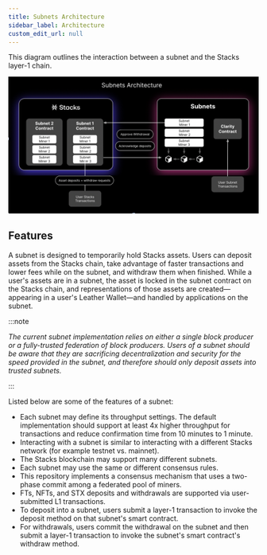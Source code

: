 ```yaml
---
title: Subnets Architecture
sidebar_label: Architecture
custom_edit_url: null
---
```


This diagram outlines the interaction between a subnet and the Stacks layer-1 chain.

![Architecture of subnets.](images/subnets-architecture.png)

## Features

A subnet is designed to temporarily hold Stacks assets. Users can deposit assets from the Stacks chain, take advantage of faster transactions and lower fees while on the subnet, and withdraw them when finished. While a user's assets are in a subnet, the asset is locked in the subnet contract on the Stacks chain, and representations of those assets are created—appearing in a user's Leather Wallet—and handled by applications on the subnet.

:::note

_The current subnet implementation relies on either a single block producer or a fully-trusted federation of block producers. Users of a subnet should be aware that they are sacrificing decentralization and security for the speed provided in the subnet, and therefore should only deposit assets into trusted subnets._

:::

Listed below are some of the features of a subnet:

- Each subnet may define its throughput settings. The default implementation should support at least 4x higher throughput for transactions and reduce confirmation time from 10 minutes to 1 minute.
- Interacting with a subnet is similar to interacting with a different Stacks network (for example testnet vs. mainnet).
- The Stacks blockchain may support many different subnets.
- Each subnet may use the same or different consensus rules.
- This repository implements a consensus mechanism that uses a two-phase commit among a federated pool of miners.
- FTs, NFTs, and STX deposits and withdrawals are supported via user-submitted L1 transactions.
- To deposit into a subnet, users submit a layer-1 transaction to invoke the deposit method on that subnet's smart contract.
- For withdrawals, users commit the withdrawal on the subnet and then submit a layer-1 transaction to invoke the subnet's smart contract's withdraw method.
